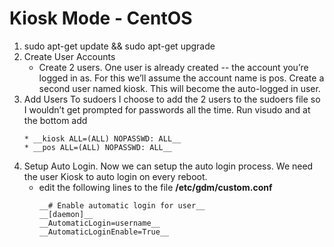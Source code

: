 # Kiosk Mode - CentOS

1. sudo apt-get update && sudo apt-get upgrade
2. Create User Accounts
   * Create 2 users. One user is already created -- the account you’re logged in as. For this we’ll assume the account name is      pos. Create a second user named kiosk. This will become the auto-logged in user.
3. Add Users To sudoers I choose to add the 2 users to the sudoers file so I wouldn’t get prompted for passwords all the time.    Run visudo and at the bottom add
    ~~~
    * __kiosk ALL=(ALL) NOPASSWD: ALL__
    * __pos ALL=(ALL) NOPASSWD: ALL__
4. Setup Auto Login. Now we can setup the auto login process. We need the user Kiosk to auto login on every reboot.
   * edit the following lines to the file __/etc/gdm/custom.conf__
      ~~~~~ 
      __# Enable automatic login for user__
      __[daemon]__
      __AutomaticLogin=username__
      __AutomaticLoginEnable=True__ 
